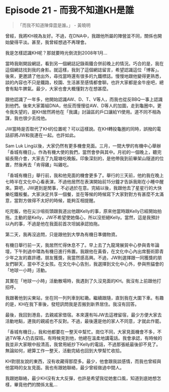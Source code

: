 # Episode 21 - 而我不知道KH是誰

>「而我不知道陳偉霆是誰。」 - 黃曉明

曾經，我將KH視為友好。不過，在DNA中，我跟他所屬的陣營並不同，關係也開始變得平淡。甚至，我曾經想過不再理會。

我是怎樣認識KH呢？那就要時光倒流到2008年1月...

當時我剛開設網誌，看到另一個網誌記錄兩鐵合併前晚上的情況。巧合的是，我在這個網誌找到我的身影。就這樣，我到了這個網誌留言，希望認識這位「博客」。後來，更邀請了他出外，尋找當時還有很多的九鐵標誌。慢慢地跟他變得更熟悉，談的內容也不只是鐵路，校園、生活甚至感情都會聊。也許大家都是金牛座吧，總會有點牛脾氣。最少，大家也會大概懂對方在想甚麼。

跟他認識了一年多，他開始認識AW、D、T、V等人，而我也從反BBQ一事上認識到他們。後來大家籌組DNA，他反而慢慢從AW、D等人的加圖，走到龜圈中。更令我失望的，是KH居然將他在「我講」討論區的戶口讓給YI使用。道不同不相為謀，我也很少去找他。

JW當時是否取代了KH的位置呢？可以這樣說。在KH轉投龜圈的同時，誤撥的電話卻將JW和我連在一起。也許如此。

Sam Luk Ling以後，大家仍然有更多機會見面。三月，一間大學的有機中心舉辦「香城有機日」。作為有機大使的我們，當然會參與其中。月初的一個晚上，聽完組長簡介會，大家去了九龍塘吃晚飯。印象深刻的，是他帶我到前畢架山隧道的位置，然後再去「肯得雞」叫雞吃。

「香城有機日」舉行前，我和他見面的機會更多了。舉行的三天前，他約我在晚上七時半在文化中心看表演，不過他居然在表演開始前15分鐘才告訴我剛在小睡中醒來。算吧，JW遲到是閒事，不必過於在意。完結以後，我跟他去了星星行的大快樂吃鐵板餐。大家決定共享一個餐，並在等候的時候寫下大家對對方有甚麼不太滿意，當對方做得不太好的時候，能夠互相提醒。

吃完飯，他在尖沙咀街頭跟我道出他跟Kelly的事，原來他當時跟Kelly已經開始拍拖。主動的是Kelly，JW不希望使她傷心，所以沒拒絕Kelly。當然，這是我預計以內的事，不過是他在我面前首次坦誠承認拍拖。

第二天，我再沒追問，只是跟他到大學為有機日準備物資。

有機日舉行前一天，我居然忙得休息不了。早上去了九龍灣展貿中心參與青年論壇，下午則過中環為有機日進行佈置。我跟他在黃昏，在文化中心內出席藝術節青少年之友的嘉許禮。朋友獲獎，我當然感高興。不過，JW則選擇跟一同獲獎的朋友們聊天，當中不乏女孩。在文化中心告別，我選擇到文化中心外，參與熊貓會的「地球一小時」活動。

其實在「地球一小時」活動散場時，我遇到了久沒見面的KH。我沒有上前跟他打招呼。

我跟著他到尖東站，坐在同一列列車到紅磡。繼續跟隨，直到我在大圍下車。有趣的是，KH在我下車後，發短訊問我是否搬到新界居住。我沒有回答。

最後，我回到港島，去親戚家借宿。本來還有叫JW去這裡留宿，最少方便大家去活動地點，連我的親戚也不反對。不過，最後還是他的家人不同意，才就此作罷。

「香城有機日」，我和他都要在一整天中幫忙。崗位不同，大家見面機會不多，不過TW等人仍去探班。有時候見到他，他總在溫柔地講電話。我會承認，有時候的我並非大家眼中般清高，我曾用紙抄下Kelly的電話，不過那張紙最後卻不見了。無論如何，總算工作一整天，活動完結也回到大學幫忙收拾。

KH對朋友說的東西，沒有收藏得那麼多。最少，他會跟我談感情，而我也曾經與他當時的女友見面。我也有跟她聯絡，最少曾經做過中間人。

我跟她聯絡，最少KH沒有太大反彈，也許是希望我從她套口風，知道到底她想怎樣，畢竟他們的關係太亂...
